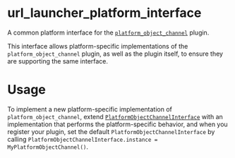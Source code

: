 # url_launcher_platform_interface

A common platform interface for the [`platform_object_channel`][1] plugin.

This interface allows platform-specific implementations of the `platform_object_channel`
plugin, as well as the plugin itself, to ensure they are supporting the
same interface.

# Usage

To implement a new platform-specific implementation of `platform_object_channel`, extend
[`PlatformObjectChannelInterface`][2] with an implementation that performs the
platform-specific behavior, and when you register your plugin, set the default
`PlatformObjectChannelInterface` by calling
`PlatformObjectChannelInterface.instance = MyPlatformObjectChannel()`.

[1]: ../platform_object_channel
[2]: lib/platform_object_channel_interface.dart